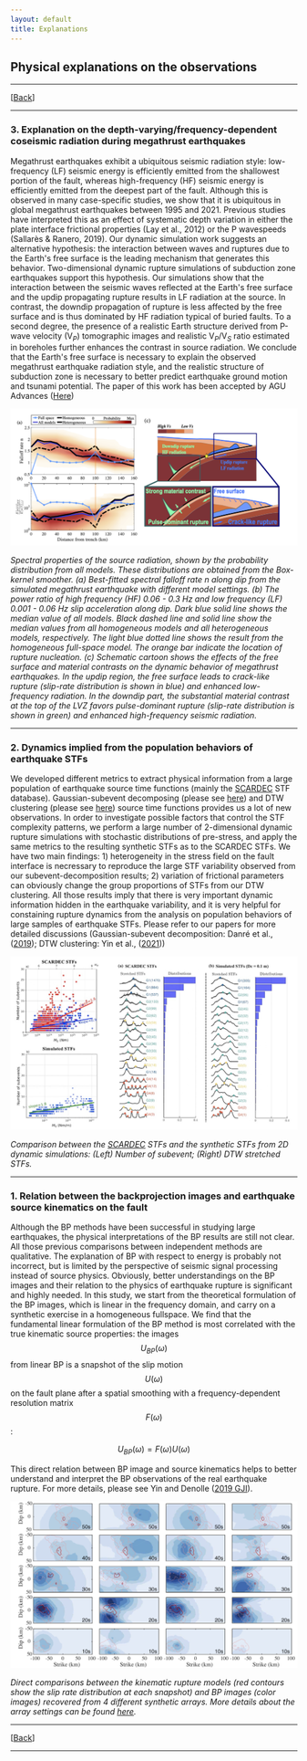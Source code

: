 ```yaml
---
layout: default
title: Explanations
---
```

## Physical explanations on the observations

----
[[Back](/pages/research.html)]

----

### 3. Explanation on the depth-varying/frequency-dependent coseismic radiation during megathrust earthquakes

Megathrust earthquakes exhibit a ubiquitous seismic radiation style: low-frequency (LF) seismic energy is efficiently emitted from the shallowest portion of the fault, whereas high-frequency (HF) seismic energy is efficiently emitted from the deepest part of the fault. Although this is observed in many case-specific studies, we show that it is ubiquitous in global megathrust earthquakes between 1995 and 2021. Previous studies have interpreted this as an effect of systematic depth variation in either the plate interface frictional properties (Lay et al., 2012) or the P wavespeeds (Sallarès & Ranero, 2019). Our dynamic simulation work suggests an alternative hypothesis: the interaction between waves and ruptures due to the Earth's free surface is the leading mechanism that generates this behavior. Two-dimensional dynamic rupture simulations of subduction zone earthquakes support this hypothesis. Our simulations show that the interaction between the seismic waves reflected at the Earth's free surface and the updip propagating rupture results in LF radiation at the source. In contrast, the downdip propagation of rupture is less affected by the free surface and is thus dominated by HF radiation typical of buried faults. To a second degree, the presence of a realistic Earth structure derived from P-wave velocity (V$_P$) tomographic images and realistic V$_P$/V$_S$ ratio estimated in boreholes further enhances the contrast in source radiation. We conclude that the Earth's free surface is necessary to explain the observed megathrust earthquake radiation style, and the realistic structure of subduction zone is necessary to better predict earthquake ground motion and tsunami potential. The paper of this work has been accepted by AGU Advances ([Here](http://will-update-the-doi-once-available.))


![Depth-frequency relation](/assets/depth_frequency_explantion.png)

_Spectral properties of the source radiation, shown by the probability distribution from all models. These distributions are obtained from the Box-kernel smoother. (a) Best-fitted spectral falloff rate $n$ along dip from the simulated megathrust earthquake with different model settings. (b) The power ratio of high frequency (HF) 0.06 - 0.3 Hz and low frequency (LF) 0.001 - 0.06 Hz slip acceleration along dip. Dark blue solid line shows the median value of all models. Black dashed line and solid line show the median values from all homogeneous models and all heterogeneous models, respectively. The light blue dotted line shows the result from the homogeneous full-space model. The orange bar indicate the location of rupture nucleation. (c) Schematic cartoon shows the effects of the free surface and material contrasts on the dynamic behavior of megathrust earthquakes. In the updip region, the free surface leads to crack-like rupture (slip-rate distribution is shown in blue) and enhanced low-frequency radiation. In the downdip part, the substantial material contrast at the top of the LVZ favors pulse-dominant rupture (slip-rate distribution is shown in green) and enhanced high-frequency seismic radiation._


----

### 2. Dynamics implied from the population behaviors of earthquake STFs

We developed different metrics to extract physical information from a large population of earthquake source time functions (mainly the [SCARDEC](http://scardec.projects.sismo.ipgp.fr/#) STF database). Gaussian-subevent decomposing (please see [here](/pages/observations.html)) and DTW clustering (please see [here](/pages/observations.html)) source time functions provides us a lot of new observations. In order to investigate possible factors that control the STF complexity patterns, we perform a large number of 2-dimensional dynamic rupture simulations with stochastic distributions of pre-stress, and apply the same metrics to the resulting synthetic STFs as to the SCARDEC STFs. We have two main findings: 1) heterogeneity in the stress field on the fault interface is necressary to reproduce the large STF variability observed from our subevent-decomposition results; 2) variation of frictional parameters can obviously change the group proportions of STFs from our DTW clustering. All those results imply that there is very important dynamic information hidden in the earthquake variability, and it is very helpful for constaining rupture dynamics from the analysis on population behaviors of large samples of earthquake STFs. Please refer to our papers for more detailed discussions (Gaussian-subevent decomposition: Danré et al.,([2019](https://agupubs.onlinelibrary.wiley.com/doi/abs/10.1029/2019GL083093)); DTW clustering: Yin et al., ([2021](https://doi.org/10.1785/0220200403)))


![CSBP](/assets/STF_comparison.jpg)

_Comparison between the [SCARDEC](http://scardec.projects.sismo.ipgp.fr/#) STFs and the synthetic STFs from 2D dynamic simulations: (Left) Number of subevent; (Right) DTW stretched STFs._



----

### 1. Relation between the backprojection images and earthquake source kinematics on the fault

Although the BP methods have been successful in studying large earthquakes, the physical interpretations of the BP results are still not clear. All those previous comparisons between independent methods are qualitative. The explanation of BP with respect to energy is probably not incorrect, but is limited by the perspective of seismic signal processing instead of source physics. Obviously, better understandings on the BP images and their relation to the physics of earthquake rupture is significant and highly needed. In this study, we start from the theoretical formulation of the BP images, which is linear in the frequency domain, and carry on a synthetic exercise in a homogeneous fullspace. We find that the fundamental linear formulation of the BP method is most correlated with the true kinematic source properties: the images $$U_{BP}(\omega)$$ from linear BP is a snapshot of the slip motion $$U(\omega)$$ on the fault plane after a spatial smoothing with a frequency-dependent resolution matrix $$F(\omega)$$:

$$U_{BP}(\omega) = F(\omega)U(\omega)$$

This direct relation between BP image and source kinematics helps to better understand and interpret the BP observations of the real earthquake rupture. For more details, please see Yin and Denolle ([2019 GJI](https://academic.oup.com/gji/article-abstract/217/2/729/5301380)).


![CSBP](/assets/BP_explanation.png)

_Direct comparisons between the kinematic rupture models (red contours show the slip rate distribution at each snapshot) and BP images (color images) recovered from 4 different synthetic arrays. More details about the array settings can be found [here](https://academic.oup.com/gji/article-abstract/217/2/729/5301380)._



----
[[Back](/pages/research.html)]

----
